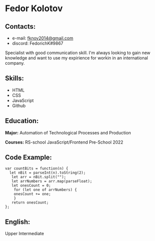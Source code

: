 # Fedor Kolotov

## Contacts:
* e-mail: fknov2014@gmail.com
* discord: FedorichK#9867

Specialist with good communication skill. I'm always looking to gain new knowledge and want to use my expirience for workin in an international company.

## Skills:
* HTML
* CSS
* JavaScript
* Github

## Education:

**Major:** Automation of Technological Processes and Production

**Courses:** RS-school JavaScript/Frontend Pre-School 2022

## Code Example:
```
var countBits = function(n) {
  let nBit = parseInt(n).toString(2);
   let arr = nBit.split(""); 
   let arrNumbers = arr.map(parseFloat);
   let onesCount = 0;
    for (let one of arrNumbers) {
    onesCount += one;
    }
   return onesCount;
};
```

## English:
Upper Intermediate
